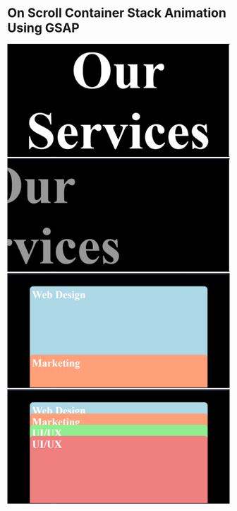 # On Scroll Container Stack Animation Using GSAP

![image info](imgs/img1.PNG)
![image info](imgs/img2.png)
![image info](imgs/img3.png)
![image info](imgs/img4.png)
